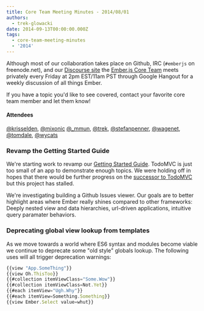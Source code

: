 ```yaml
---
title: Core Team Meeting Minutes - 2014/08/01
authors:
  - trek-glowacki
date: 2014-09-13T00:00:00.000Z
tags:
  - core-team-meeting-minutes
  - '2014'
---
```



Although most of our collaboration takes place on Github, IRC
(`#emberjs` on freenode.net), and our [Discourse site](http://discuss.emberjs.com/)
the [Ember.js Core Team](/team) meets privately every
Friday at 2pm EST/11am PST through Google Hangout for a weekly
discussion of all things Ember.

If you have a topic you'd like to see covered, contact your favorite
core team member and let them know!

#### Attendees

<!--   [@ebryn](https://twitter.com/ebryn),
  [@krisselden](https://twitter.com/krisselden),
  [@machty](https://twitter.com/machty),
  [@mixonic](https://twitter.com/mixonic)
  [@_mmun](https://twitter.com/_mmun),
  [@rwjblue](https://twitter.com/rwjblue),
  [@trek](https://twitter.com/trek),
  [@stefanpenner](https://twitter.com/stefanpenner),
  [@wagenet](https://twitter.com/wagenet),
  [@tomdale](https://twitter.com/tomdale),
  [@wifelette](https://twitter.com/wifelette),
  [@wycats](https://twitter.com/wycats) -->

[@krisselden](https://twitter.com/krisselden),
[@mixonic](https://twitter.com/mixonic)
[@_mmun](https://twitter.com/_mmun),
[@trek](https://twitter.com/trek),
[@stefanpenner](https://twitter.com/stefanpenner),
[@wagenet](https://twitter.com/wagenet),
[@tomdale](https://twitter.com/tomdale),
[@wycats](https://twitter.com/wycats)

### Revamp the Getting Started Guide

We're starting work to revamp
our [Getting Started Guide](http://emberjs.com/guides/getting-started/).
TodoMVC is just too small of an app to demonstrate enough topics. We were
holding off in hopes that there would be further progress on the [successor
to TodoMVC](https://github.com/tastejs/TasteApp) but this project has stalled.

We're investigating building a Github Issues viewer. Our goals are to better
highlight areas where Ember really shines compared to other frameworks: Deeply
nested view and data hierarchies, url-driven applications, intuitive
query paramater behaviors.

### Deprecating global view lookup from templates

As we move towards a world where ES6 syntax and modules
become viable we continue to deprecate some "old style"
globals lookup. The following uses will all trigger
deprecation warnings:

```javascript
{{view "App.SomeThing"}}
{{view Oh.ThisToo}}
{{#collection itemViewClass="Some.Wow"}}
{{#collection itemViewClass=Not.Yet}}
{{#each itemView="Ugh.Why"}}
{{#each itemView=Something.Something}}
{{view Ember.Select value=whut}}
```
